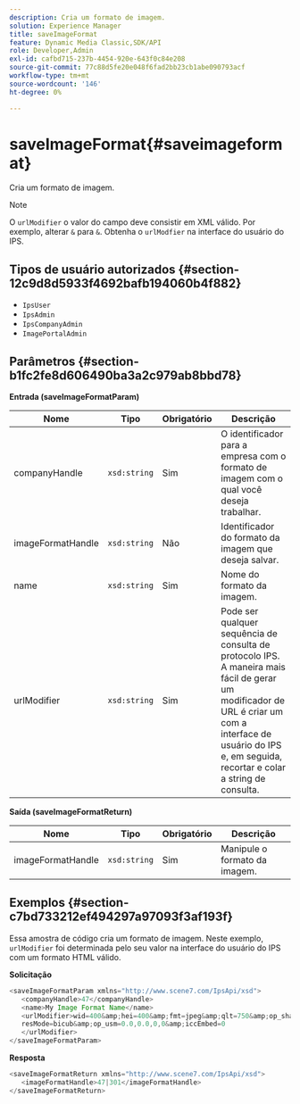 ```yaml
---
description: Cria um formato de imagem.
solution: Experience Manager
title: saveImageFormat
feature: Dynamic Media Classic,SDK/API
role: Developer,Admin
exl-id: cafbd715-237b-4454-920e-643f0c84e208
source-git-commit: 77c88d5fe20e048f6fad2bb23cb1abe090793acf
workflow-type: tm+mt
source-wordcount: '146'
ht-degree: 0%

---
```


# saveImageFormat{#saveimageformat}

Cria um formato de imagem.

>[!NOTE]
>
>O `urlModifier` o valor do campo deve consistir em XML válido. Por exemplo, alterar `&` para `&`. Obtenha o `urlModfier` na interface do usuário do IPS.

## Tipos de usuário autorizados {#section-12c9d8d5933f4692bafb194060b4f882}

* `IpsUser`
* `IpsAdmin`
* `IpsCompanyAdmin`
* `ImagePortalAdmin`

## Parâmetros {#section-b1fc2fe8d606490ba3a2c979ab8bbd78}

**Entrada (saveImageFormatParam)**

| Nome | Tipo | Obrigatório | Descrição |
|---|---|---|---|
| companyHandle | `xsd:string` | Sim | O identificador para a empresa com o formato de imagem com o qual você deseja trabalhar. |
| imageFormatHandle | `xsd:string` | Não | Identificador do formato da imagem que deseja salvar. |
| name | `xsd:string` | Sim | Nome do formato da imagem. |
| urlModifier | `xsd:string` | Sim | Pode ser qualquer sequência de consulta de protocolo IPS. A maneira mais fácil de gerar um modificador de URL é criar um com a interface de usuário do IPS e, em seguida, recortar e colar a string de consulta. |

**Saída (saveImageFormatReturn)**

| Nome | Tipo | Obrigatório | Descrição |
|---|---|---|---|
| imageFormatHandle | `xsd:string` | Sim | Manipule o formato da imagem. |

## Exemplos {#section-c7bd733212ef494297a97093f3af193f}

Essa amostra de código cria um formato de imagem. Neste exemplo, `urlModifier` foi determinada pelo seu valor na interface do usuário do IPS com um formato HTML válido.

**Solicitação**

```java
<saveImageFormatParam xmlns="http://www.scene7.com/IpsApi/xsd"> 
   <companyHandle>47</companyHandle> 
   <name>My Image Format Name</name> 
   <urlModifier>wid=400&amp;hei=400&amp;fmt=jpeg&amp;qlt=750&amp;op_sharpen=0&amp; 
   resMode=bicub&amp;op_usm=0.0,0.0,0,0&amp;iccEmbed=0 
   </urlModifier> 
</saveImageFormatParam>
```

**Resposta**

```java
<saveImageFormatReturn xmlns="http://www.scene7.com/IpsApi/xsd"> 
   <imageFormatHandle>47|301</imageFormatHandle> 
</saveImageFormatReturn>
```
